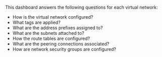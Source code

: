 This dashboard answers the following questions for each virtual network:

- How is the virtual network configured?
- What tags are applied?
- What are the address prefixes assigned to?
- What are the subnets attached to?
- How the route tables are configured?
- What are the peering connections associated?
- How are network security groups are configured?

